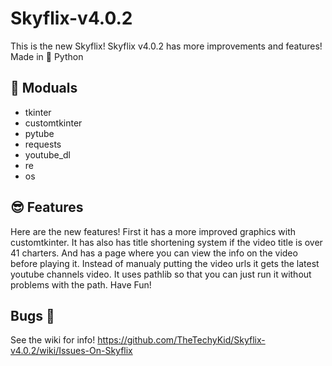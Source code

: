 # Skyflix-v4.0.2
This is the new Skyflix!
Skyflix v4.0.2 has more improvements and features!
Made in 🐍 Python

## 🚀 Moduals

* tkinter
* customtkinter
* pytube
* requests
* youtube_dl
* re
* os

## 😎 Features

Here are the new features!
First it has a more improved graphics with customtkinter.
It has also has title shortening system if the video title is over 41 charters.
And has a page where you can view the info on the video before playing it.
Instead of manualy putting the video urls it gets the latest youtube channels video.
It uses pathlib so that you can just run it without problems with the path.
Have Fun!

## Bugs 🐜
See the wiki for info! 
https://github.com/TheTechyKid/Skyflix-v4.0.2/wiki/Issues-On-Skyflix
